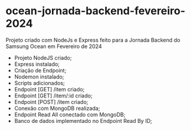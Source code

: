 # ocean-jornada-backend-fevereiro-2024

Projeto criado com NodeJs e Express feito para a Jornada Backend do Samsung Ocean em Fevereiro de 2024

- Projeto NodeJS criado;
- Express instalado;
- Criação de Endpoint;
- Nodemon instalado;
- Scripts adicionados;
- Endpoint [GET] /item criado;
- Endpoint [GET] /item/:id criado;
- Endpoint [POST] /item criado;
- Conexão com MongoDB realizada;
- Endpoint Read All conectado com MongoDB;
- Banco de dados implementado no Endpoint Read By ID;

